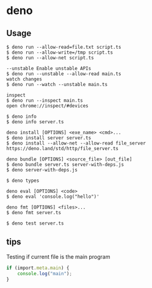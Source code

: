 # deno

## Usage

    $ deno run --allow-read=file.txt script.ts
    $ deno run --allow-write=/tmp script.ts
    $ deno run --allow-net script.ts

    --unstable Enable unstable APIs
    $ deno run --unstable --allow-read main.ts
    watch changes
    $ deno run --watch --unstable main.ts

    inspect
    $ deno run --inspect main.ts
    open chrome://inspect/#devices

    $ deno info
    $ deno info server.ts

    deno install [OPTIONS] <exe_name> <cmd>...
    $ deno install server server.ts
    $ deno install --allow-net --allow-read file_server https://deno.land/std/http/file_server.ts

    deno bundle [OPTIONS] <source_file> [out_file]
    $ deno bundle server.ts server-with-deps.js
    $ deno server-with-deps.js

    $ deno types

    deno eval [OPTIONS] <code>
    $ deno eval 'console.log("hello")'

    deno fmt [OPTIONS] <files>...
    $ deno fmt server.ts

    $ deno test server.ts

## tips

Testing if current file is the main program

```typescript
if (import.meta.main) {
    console.log("main");
}
```
